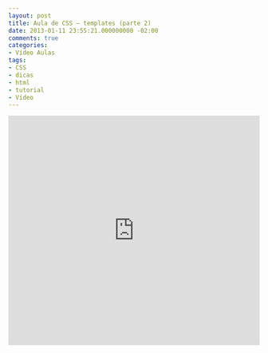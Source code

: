 ```yaml
---
layout: post
title: Aula de CSS – templates (parte 2)
date: 2013-01-11 23:55:21.000000000 -02:00
comments: true
categories:
- Vídeo Aulas
tags:
- CSS
- dicas
- html
- tutorial
- Vídeo
---
```


<div class="video-responsive">
  <iframe src="http://www.youtube.com/embed/3cpECLtHPpM" height="460" width="100%" allowfullscreen="" frameborder="0"></iframe>
</div>